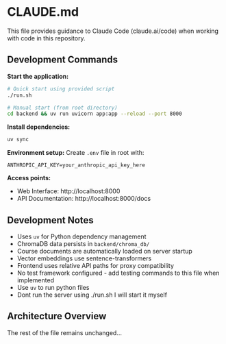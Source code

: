 # CLAUDE.md

This file provides guidance to Claude Code (claude.ai/code) when working with code in this repository.

## Development Commands

**Start the application:**
```bash
# Quick start using provided script
./run.sh

# Manual start (from root directory)
cd backend && uv run uvicorn app:app --reload --port 8000
```

**Install dependencies:**
```bash
uv sync
```

**Environment setup:**
Create `.env` file in root with:
```
ANTHROPIC_API_KEY=your_anthropic_api_key_here
```

**Access points:**
- Web Interface: http://localhost:8000
- API Documentation: http://localhost:8000/docs

## Development Notes

- Uses `uv` for Python dependency management
- ChromaDB data persists in `backend/chroma_db/`
- Course documents are automatically loaded on server startup
- Vector embeddings use sentence-transformers
- Frontend uses relative API paths for proxy compatibility
- No test framework configured - add testing commands to this file when implemented
- Use `uv` to run python files
- Dont run the server using ./run.sh I will start it myself

## Architecture Overview

The rest of the file remains unchanged...